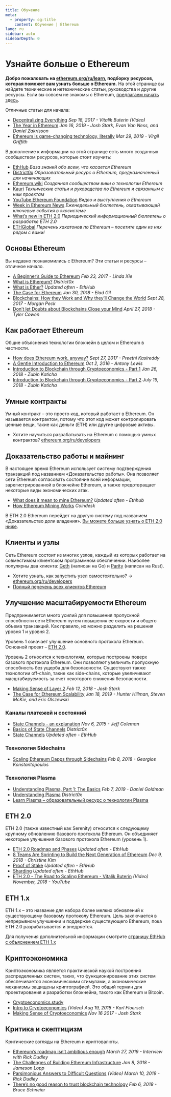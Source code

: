 ```yaml
---
title: Обучение
meta:
  - property: og:title
    content: Обучение | Ethereum
lang: ru
sidebar: auto
sidebarDepth: 0
---
```


# Узнайте больше о Ethereum

**Добро пожаловать на [ethereum.org/ru/learn](/ru/learn/), подборку ресурсов, которая поможет вам узнать больше о Ethereum.** На этой странице вы найдете технические **и** нетехнические статьи, руководства и другие ресурсы. Если вы совсем не знакомы с Ethereum, [предлагаем начать здесь](/ru/beginners/).

Отличные статьи для начала:

- [Decentralizing Everything](https://www.youtube.com/watch?v=WSN5BaCzsbo&feature=youtu.be) *Sep 18, 2017 - Vitalik Buterin (Video)*
- [The Year in Ethereum](https://medium.com/@jjmstark/the-year-in-ethereum-87a17d6f8276) *Jan 16, 2019 - Josh Stark, Evan Van Ness, and Daniel Zakrisson*
- [Ethereum is game-changing technology, literally](https://medium.com/@virgilgr/ethereum-is-game-changing-technology-literally-d67e01a01cf8) *Mar 29, 2019 - Virgil Griffith*

В дополнение к информации на этой странице есть много созданных сообществом ресурсов, которые стоит изучить:

- [EthHub](https://docs.ethhub.io) *База знаний обо всем, что касается Ethereum*
- [District0x](https://education.district0x.io/general-topics/understanding-ethereum/) *Образовательный ресурс о Ethereum, предназначенный для начинающих*
- [Ethereum.wiki](https://ethereum.wiki) *Созданная сообществом вики о технологии Ethereum*
- [Kauri](https://kauri.io) *Технические статьи и руководства по Ethereum и связанным с ним проектам*
- [YouTube Ethereum Foundation](https://www.youtube.com/channel/UCNOfzGXD_C9YMYmnefmPH0g) *Видео и выступления о Ethereum*
- [Week in Ethereum News](https://weekinethereumnews.com/) *Еженедельный бюллетень, охватывающий ключевые события в экосистеме*
- [What’s new in ETH 2.0](https://notes.ethereum.org/c/Sk8Zs--CQ) *Периодический информационный бюллетень о разработке ETH 2.0*
- [ETHGlobal](https://ethglobal.co) *Перечень хакатонов по Ethereum – посетите один из них рядом с вами!*

## Основы Ethereum

Вы недавно познакомились с Ethereum? Эти статьи и ресурсы – отличное начало.

- [A Beginner’s Guide to Ethereum](https://blog.coinbase.com/a-beginners-guide-to-ethereum-46dd486ceecf) *Feb 23, 2017 - Linda Xie*
- [What is Ethereum?](https://education.district0x.io/general-topics/understanding-ethereum/what-is-ethereum/) *District0x*
- [What is Ether?](https://docs.ethhub.io/ethereum-basics/what-is-ether/) *Updated often - EthHub*
- [The Case for Ethereum](http://blog.eladgil.com/2018/01/the-case-for-ethereum.html) *Jan 30, 2018 - Elad Gil*
- [Blockchains: How they Work and Why they’ll Change the World](https://spectrum.ieee.org/computing/networks/blockchains-how-they-work-and-why-theyll-change-the-world) *Sept 28, 2017 - Morgan Peck*
- [Don’t let Doubts about Blockchains Close your Mind](https://www.bloomberg.com/opinion/articles/2018-04-27/blockchains-warrant-skepticism-but-keep-an-open-mind) *April 27, 2018 - Tyler Cowen*

## Как работает Ethereum

Общие объяснения технологии блокчейн в целом и Ethereum в частности.

- [How does Ethereum work, anyway?](https://medium.com/@preethikasireddy/how-does-ethereum-work-anyway-22d1df506369) *Sept 27, 2017 - Preethi Kasireddy*
- [A Gentle Introduction to Ethereum](https://bitsonblocks.net/2016/10/02/gentle-introduction-ethereum/) *Oct 2, 2016 - Antony Lewis*
- [Introduction to Blockchain through Cryptoeconomics - Part 1](https://blockchainatberkeley.blog/introduction-to-blockchain-through-cryptoeconomics-part-1-bitcoin-369f245067f9) *Jan 26, 2018 - Zubin Koticha*
- [Introduction to Blockchain through Cryptoeconomics - Part 2](https://medium.com/mechanism-labs/introduction-to-bitcoin-through-cryptoeconomics-part-2-proof-of-work-and-nakamoto-consensus-1252f6a6c012) *July 19, 2018 - Zubin Koticha*

## Умные контракты

Умный контракт – это просто код, который работает в Ethereum. Он называется контрактом, потому что этот код может контролировать ценные вещи, такие как деньги (ETH) или другие цифровые активы.

- Хотите научиться разрабатывать на Ethereum с помощью умных контрактов? [ethereum.org/ru/developers](/ru/developers/)

## Доказательство работы и майнинг

В настоящее время Ethereum использует систему подтверждения транзакций под названием «Доказательство работы». Она позволяет сети Ethereum согласовать состояние всей информации, зарегистрированной в блокчейне Ethereum, а также предотвращает некоторые виды экономических атак.

- [What does it mean to mine Ethereum?](https://docs.ethhub.io/using-ethereum/mining/) *Updated often - Ethhub*
- [How Ethereum Mining Works](https://www.coindesk.com/information/ethereum-mining-works) *Coindesk*

В ETH 2.0 Ethereum перейдет на другую систему под названием «Доказательство доли владения». [Вы можете больше узнать о ETH 2.0 ниже](./#eth-2-0).

## Клиенты и узлы

Сеть Ethereum состоит из многих узлов, каждый из которых работает на совместимом клиентском программном обеспечении. Наиболее популярны два клиента: [Geth](https://geth.ethereum.org/) (написан на Go) и [Parity](https://www.parity.io/ethereum/) (написан на Rust).

- Хотите узнать, как запустить узел самостоятельно? → [ethereum.org/ru/developers](/ru/developers/#clients-running-your-own-node)
- [Полный перечень всех клиентов Ethereum](https://github.com/ConsenSys/ethereum-developer-tools-list#ethereum-clients)

## Улучшение масштабируемости Ethereum

Предпринимается много усилий для повышения пропускной способности сети Ethereum путем повышения ее скорости и общего объема транзакций. Как правило, их можно разделить на решения уровня 1 и уровня 2.

Уровень 1 означает улучшение основного протокола Ethereum. Основной проект – [ETH 2.0](./#eth-2-0).

Уровень 2 относится к технологиям, которые построены поверх базового протокола Ethereum. Они позволяют увеличить пропускную способность без ущерба для безопасности. Существуют также технологии off-chain, такие как side-chains, которые увеличивают масштабируемость за счет некоторого снижения безопасности.

- [Making Sense of Layer 2](https://medium.com/l4-media/making-sense-of-ethereums-layer-2-scaling-solutions-state-channels-plasma-and-truebit-22cb40dcc2f4) *Feb 12, 2018 - Josh Stark*
- [The Case for Ethereum Scalability](https://medium.com/connext/the-case-for-ethereum-scalability-d2a8035f880f) *Jan 18, 2019 - Hunter Hillman, Steven McKie, and Eric Olszewski*

### Каналы платежей и состояний

- [State Channels - an explanation](https://www.jeffcoleman.ca/state-channels/) *Nov 6, 2015 - Jeff Coleman*
- [Basics of State Channels](https://education.district0x.io/general-topics/understanding-ethereum/basics-state-channels/) *District0x*
- [State Channels](https://docs.ethhub.io/ethereum-roadmap/layer-2-scaling/state-channels/) *Updated often - EthHub*

### Технология Sidechains

- [Scaling Ethereum Dapps through Sidechains](https://medium.com/loom-network/dappchains-scaling-ethereum-dapps-through-sidechains-f99e51fff447) *Feb 8, 2018 - Georgios Konstantopoulos*

### Технология Plasma

- [Understanding Plasma, Part 1: The Basics](https://www.theblockcrypto.com/2019/02/07/understanding-plasma-part-1-the-basics/) *Feb 7, 2019 - Daniel Goldman*
- [Understanding Plasma](https://education.district0x.io/general-topics/understanding-ethereum/understanding-plasma/) *District0x*
- [Learn Plasma – образовательный ресурс о технологии Plasma](https://www.learnplasma.org/en/)

## ETH 2.0

ETH 2.0 (также известный как Serenity) относится к следующему крупному обновлению базового протокола Ethereum. Он объединяет некоторые улучшения базового протокола Ethereum (уровень 1).

- [ETH 2.0 Roadmap and Phases](https://docs.ethhub.io/ethereum-roadmap/ethereum-2.0/eth-2.0-phases/) *Updated often - EthHub*
- [8 Teams Are Sprinting to Build the Next Generation of Ethereum](https://www.coindesk.com/next-gen-buidlers-the-8-teams-working-on-ethereum-2-0) *Dec 9, 2018 - Christine Kim*
- [Proof of Stake](https://docs.ethhub.io/ethereum-roadmap/ethereum-2.0/proof-of-stake/) *Updated often - EthHub*
- [Sharding](https://docs.ethhub.io/ethereum-roadmap/ethereum-2.0/sharding/) *Updated often - EthHub*
- [ETH 2.0 - The Road to Scaling Ethereum - Vitalik Buterin](https://youtu.be/kCVpDrlVesA) *(Video) November, 2018 - YouTube*

## ETH 1.x

ETH 1.x – это название для набора более мелких обновлений к существующему базовому протоколу Ethereum. Цель заключается в непрерывном улучшении и поддержке существующего Ethereum, пока ETH 2.0 разрабатывается и внедряется.

Для получения дополнительной информации смотрите [страницу EthHub с объяснением ETH 1.x](https://docs.ethhub.io/ethereum-roadmap/ethereum-1.x/)

## Криптоэкономика

Криптоэкономика является практической наукой построения распределенных систем, таких, что функционирование этих систем обеспечивается экономическими стимулами, а экономические механизмы защищены криптографией. Это общий термин для проектирования и разработки блокчейна, такого как Ethereum и Bitcoin.

- [Cryptoeconomics.study](https://cryptoeconomics.study/)
- [Intro to Cryptoeconomics](https://www.youtube.com/watch?v=F0FCI8GxO5I) *(Video) Aug 19, 2018 - Karl Floersch*
- [Making Sense of Cryptoeconomics](https://medium.com/l4-media/making-sense-of-cryptoeconomics-5edea77e4e8d) *Nov 16 2017 - Josh Stark*

## Критика и скептицизм

Критические взгляды на Ethereum и криптовалюты.

- [Ethereum’s roadmap isn’t ambitious enough](https://decryptmedia.com/6136/vulcanize-rick-dudley-ethereum-roadmap-makerdao-polkadot) *March 27, 2019 - Interview with Rick Dudley*
- [The Challenges of Building Ethereum Infrastructure](https://medium.com/@lopp/the-challenges-of-building-ethereum-infrastructure-87e443e47a4b) *Jan 8, 2018 - Jameson Lopp*
- [Parsimonious Answers to Difficult Questions](https://www.youtube.com/watch?v=GOkSg0BuSdw&feature=youtu.be) *(Video) March 10, 2019 - Rick Dudley*
- [There’s no good reason to trust blockchain technology](https://www.wired.com/story/theres-no-good-reason-to-trust-blockchain-technology/) *Feb 6, 2019 - Bruce Schneier*